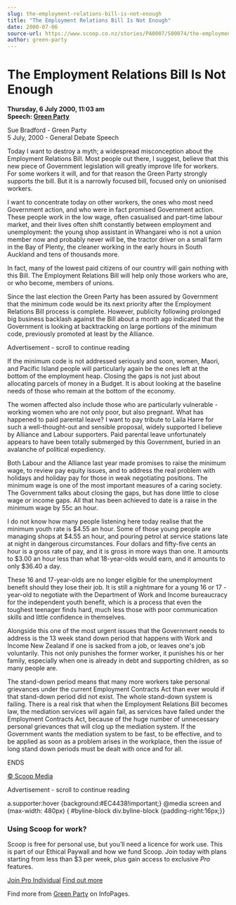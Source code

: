```yaml
---
slug: the-employment-relations-bill-is-not-enough
title: "The Employment Relations Bill Is Not Enough"
date: 2000-07-06
source-url: https://www.scoop.co.nz/stories/PA0007/S00074/the-employment-relations-bill-is-not-enough.htm
author: green-party
---
```

The Employment Relations Bill Is Not Enough
===========================================

**Thursday, 6 July 2000, 11:03 am**  
**Speech: [Green Party](https://info.scoop.co.nz/Green_Party)**

Sue Bradford - Green Party  
5 July, 2000 - General Debate Speech

Today I want to destroy a myth; a widespread misconception about the Employment Relations Bill. Most people out there, I suggest, believe that this new piece of Government legislation will greatly improve life for workers. For some workers it will, and for that reason the Green Party strongly supports the bill. But it is a narrowly focused bill, focused only on unionised workers.

I want to concentrate today on other workers, the ones who most need Government action, and who were in fact promised Government action. These people work in the low wage, often casualised and part-time labour market, and their lives often shift constantly between employment and unemployment: the young shop assistant in Whangarei who is not a union member now and probably never will be, the tractor driver on a small farm in the Bay of Plenty, the cleaner working in the early hours in South Auckland and tens of thousands more.

In fact, many of the lowest paid citizens of our country will gain nothing with this Bill. The Employment Relations Bill will help only those workers who are, or who become, members of unions.

Since the last election the Green Party has been assured by Government that the minimum code would be its next priority after the Employment Relations Bill process is complete. However, publicity following prolonged big business backlash against the Bill about a month ago indicated that the Government is looking at backtracking on large portions of the minimum code, previously promoted at least by the Alliance.

Advertisement - scroll to continue reading





If the minimum code is not addressed seriously and soon, women, Maori, and Pacific Island people will particularly again be the ones left at the bottom of the employment heap. Closing the gaps is not just about allocating parcels of money in a Budget. It is about looking at the baseline needs of those who remain at the bottom of the economy.

The women affected also include those who are particularly vulnerable - working women who are not only poor, but also pregnant. What has happened to paid parental leave? I want to pay tribute to Laila Harre for such a well-thought-out and sensible proposal, widely supported I believe by Alliance and Labour supporters. Paid parental leave unfortunately appears to have been totally submerged by this Government, buried in an avalanche of political expediency.

Both Labour and the Alliance last year made promises to raise the minimum wage, to review pay equity issues, and to address the real problem with holidays and holiday pay for those in weak negotiating positions. The minimum wage is one of the most important measures of a caring society. The Government talks about closing the gaps, but has done little to close wage or income gaps. All that has been achieved to date is a raise in the minimum wage by 55c an hour.

I do not know how many people listening here today realise that the minimum youth rate is $4.55 an hour. Some of those young people are managing shops at $4.55 an hour, and pouring petrol at service stations late at night in dangerous circumstances. Four dollars and fifty-five cents an hour is a gross rate of pay, and it is gross in more ways than one. It amounts to $3.00 an hour less than what 18-year-olds would earn, and it amounts to only $36.40 a day.

These 16 and 17-year-olds are no longer eligible for the unemployment benefit should they lose their job. It is still a nightmare for a young 16 or 17 -year-old to negotiate with the Department of Work and Income bureaucracy for the independent youth benefit, which is a process that even the toughest teenager finds hard, much less those with poor communication skills and little confidence in themselves.

Alongside this one of the most urgent issues that the Government needs to address is the 13 week stand down period that happens with Work and Income New Zealand if one is sacked from a job, or leaves one's job voluntarily. This not only punishes the former worker, it punishes his or her family, especially when one is already in debt and supporting children, as so many people are.

The stand-down period means that many more workers take personal grievances under the current Employment Contracts Act than ever would if that stand-down period did not exist. The whole stand-down system is failing. There is a real risk that when the Employment Relations Bill becomes law, the mediation services will again fail, as services have failed under the Employment Contracts Act, because of the huge number of unnecessary personal grievances that will clog up the mediation system. If the Government wants the mediation system to be fast, to be effective, and to be applied as soon as a problem arises in the workplace, then the issue of long stand down periods must be dealt with once and for all.

ENDS  

[© Scoop Media](http://www.scoop.co.nz/about/terms.html)  

Advertisement - scroll to continue reading



a.supporter:hover {background:#EC4438!important;} @media screen and (max-width: 480px) { #byline-block div.byline-block {padding-right:16px;}}

### Using Scoop for work?

Scoop is free for personal use, but you’ll need a licence for work use. This is part of our Ethical Paywall and how we fund Scoop. Join today with plans starting from less than $3 per week, plus gain access to exclusive _Pro_ features.  
  
[Join Pro Individual](https://pro.scoop.co.nz/Individual/?from=ProIn24) [Find out more](https://pro.scoop.co.nz/using-scoop-for-work/?from=ProIn24)

Find more from [Green Party](https://info.scoop.co.nz/Green_Party) on InfoPages.
